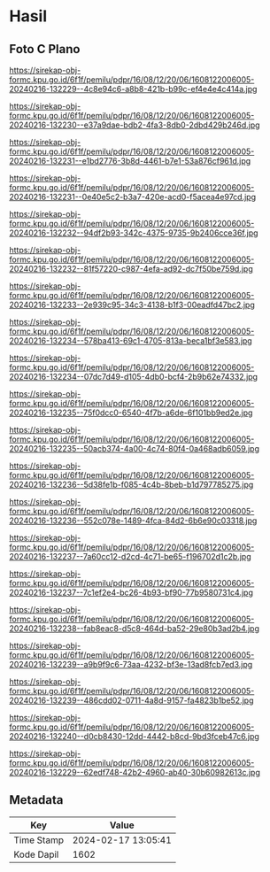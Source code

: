 # Hasil

## Foto C Plano

https://sirekap-obj-formc.kpu.go.id/6f1f/pemilu/pdpr/16/08/12/20/06/1608122006005-20240216-132229--4c8e94c6-a8b8-421b-b99c-ef4e4e4c414a.jpg

https://sirekap-obj-formc.kpu.go.id/6f1f/pemilu/pdpr/16/08/12/20/06/1608122006005-20240216-132230--e37a9dae-bdb2-4fa3-8db0-2dbd429b246d.jpg

https://sirekap-obj-formc.kpu.go.id/6f1f/pemilu/pdpr/16/08/12/20/06/1608122006005-20240216-132231--e1bd2776-3b8d-4461-b7e1-53a876cf961d.jpg

https://sirekap-obj-formc.kpu.go.id/6f1f/pemilu/pdpr/16/08/12/20/06/1608122006005-20240216-132231--0e40e5c2-b3a7-420e-acd0-f5acea4e97cd.jpg

https://sirekap-obj-formc.kpu.go.id/6f1f/pemilu/pdpr/16/08/12/20/06/1608122006005-20240216-132232--94df2b93-342c-4375-9735-9b2406cce36f.jpg

https://sirekap-obj-formc.kpu.go.id/6f1f/pemilu/pdpr/16/08/12/20/06/1608122006005-20240216-132232--81f57220-c987-4efa-ad92-dc7f50be759d.jpg

https://sirekap-obj-formc.kpu.go.id/6f1f/pemilu/pdpr/16/08/12/20/06/1608122006005-20240216-132233--2e939c95-34c3-4138-b1f3-00eadfd47bc2.jpg

https://sirekap-obj-formc.kpu.go.id/6f1f/pemilu/pdpr/16/08/12/20/06/1608122006005-20240216-132234--578ba413-69c1-4705-813a-beca1bf3e583.jpg

https://sirekap-obj-formc.kpu.go.id/6f1f/pemilu/pdpr/16/08/12/20/06/1608122006005-20240216-132234--07dc7d49-d105-4db0-bcf4-2b9b62e74332.jpg

https://sirekap-obj-formc.kpu.go.id/6f1f/pemilu/pdpr/16/08/12/20/06/1608122006005-20240216-132235--75f0dcc0-6540-4f7b-a6de-6f101bb9ed2e.jpg

https://sirekap-obj-formc.kpu.go.id/6f1f/pemilu/pdpr/16/08/12/20/06/1608122006005-20240216-132235--50acb374-4a00-4c74-80f4-0a468adb6059.jpg

https://sirekap-obj-formc.kpu.go.id/6f1f/pemilu/pdpr/16/08/12/20/06/1608122006005-20240216-132236--5d38fe1b-f085-4c4b-8beb-b1d797785275.jpg

https://sirekap-obj-formc.kpu.go.id/6f1f/pemilu/pdpr/16/08/12/20/06/1608122006005-20240216-132236--552c078e-1489-4fca-84d2-6b6e90c03318.jpg

https://sirekap-obj-formc.kpu.go.id/6f1f/pemilu/pdpr/16/08/12/20/06/1608122006005-20240216-132237--7a60cc12-d2cd-4c71-be65-f196702d1c2b.jpg

https://sirekap-obj-formc.kpu.go.id/6f1f/pemilu/pdpr/16/08/12/20/06/1608122006005-20240216-132237--7c1ef2e4-bc26-4b93-bf90-77b9580731c4.jpg

https://sirekap-obj-formc.kpu.go.id/6f1f/pemilu/pdpr/16/08/12/20/06/1608122006005-20240216-132238--fab8eac8-d5c8-464d-ba52-29e80b3ad2b4.jpg

https://sirekap-obj-formc.kpu.go.id/6f1f/pemilu/pdpr/16/08/12/20/06/1608122006005-20240216-132239--a9b9f9c6-73aa-4232-bf3e-13ad8fcb7ed3.jpg

https://sirekap-obj-formc.kpu.go.id/6f1f/pemilu/pdpr/16/08/12/20/06/1608122006005-20240216-132239--486cdd02-0711-4a8d-9157-fa4823b1be52.jpg

https://sirekap-obj-formc.kpu.go.id/6f1f/pemilu/pdpr/16/08/12/20/06/1608122006005-20240216-132240--d0cb8430-12dd-4442-b8cd-9bd3fceb47c6.jpg

https://sirekap-obj-formc.kpu.go.id/6f1f/pemilu/pdpr/16/08/12/20/06/1608122006005-20240216-132229--62edf748-42b2-4960-ab40-30b60982613c.jpg


## Metadata

| Key        | Value               |
| ---------- | ------------------- |
| Time Stamp | 2024-02-17 13:05:41 |
| Kode Dapil | 1602                |



